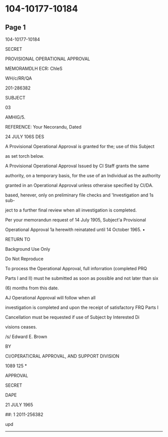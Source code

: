 # 104-10177-10184

## Page 1

104-10177-10184

SECRET

PROVISIONAL OPERATIONAL APPROVAL

MEMORAMDLH ECR: ChleS

WH/c/RR/QA

201-286382

SUBJECT

03

AMHIG/5.

REFERENCE: Your Necorandu, Dated

24 JULY 106S DES

A Provisional Operational Approval is granted for the; use of this Subject

as set torch below.

A Provisional Operational Approval Issued by CI Staff grants the same

authority, on a temporary basis, for the use of an Individual as the authority

granted in an Operational Approval unless otheraise specified by CI/DA.

based, herever, only on preliminary file checks and 'Investigation and 1s sub-

ject to a further final review when all investigation is completed.

Per your memorandun request of 14 July 1905, Subject'a Provisional

Operational Approval 1a herewith reinatated until 14 October 1965. •

RETURN TO

Background Use Only

Do Not Reproduce

To process the Operational Approval, full inforration (completed PRQ

Parts I and II) must he submitted as soon as possible and not later than six

(6) months from this date.

AJ Operational Approval will follow when all

investigation is completed and upon the receipt of satisfactory FRQ Parts I

Cancellation must be requested if use of Subject by Interested Di

visions ceases.

/s/ Edward E. Brown

BY

CI/OPERATICRAL APPROVAL, AND SUPPORT DIVISION

1089 125 *

APPROVAL

SECRET

DAPE

21 JULY 1965

##: 1 2011-256382

upd

---

